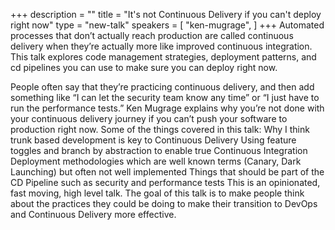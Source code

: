 +++
description = ""
title = "It's not Continuous Delivery if you can't deploy right now"
type = "new-talk"
speakers = [
        "ken-mugrage",
]
+++
Automated processes that don’t actually reach production are called continuous delivery when they’re actually more like improved continuous integration. This talk explores code management strategies, deployment patterns, and cd pipelines you can use to make sure you can deploy right now.
 
People often say that they’re practicing continuous delivery, and then add something like “I can let the security team know any time” or “I just have to run the performance tests.” Ken Mugrage explains why you’re not done with your continuous delivery journey if you can’t push your software to production right now. Some of the things covered in this talk: Why I think trunk based development is key to Continuous Delivery Using feature toggles and branch by abstraction to enable true Continuous Integration Deployment methodologies which are well known terms (Canary, Dark Launching) but often not well implemented Things that should be part of the CD Pipeline such as security and performance tests This is an opinionated, fast moving, high level talk. The goal of this talk is to make people think about the practices they could be doing to make their transition to DevOps and Continuous Delivery more effective.